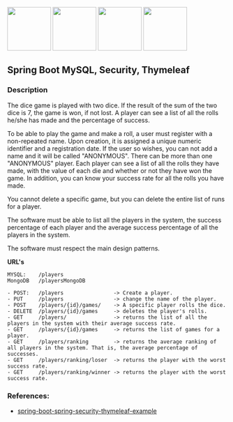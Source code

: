 
<p float="left">
  <img src="src/main/resources/images/springboot.png" width="100" />
  <img src="src/main/resources/images/jwt.png" width="100" /> 
  <img src="src/main/resources/images/mongodb.png" width="100" />
  <img src="src/main/resources/images/mysql.png" width="100" />
</p>

## Spring Boot MySQL, Security, Thymeleaf

### Description
The dice game is played with two dice. If the result of the sum of the two dice is 7, the game is won, if not lost. A player can see a list of all the rolls he/she has made and the percentage of success.

To be able to play the game and make a roll, a user must register with a non-repeated name. Upon creation, it is assigned a unique numeric identifier and a registration date. If the user so wishes, you can not add a name and it will be called "ANONYMOUS". There can be more than one "ANONYMOUS" player.
Each player can see a list of all the rolls they have made, with the value of each die and whether or not they have won the game. In addition, you can know your success rate for all the rolls you have made.

You cannot delete a specific game, but you can delete the entire list of runs for a player.

The software must be able to list all the players in the system, the success percentage of each player and the average success percentage of all the players in the system.

The software must respect the main design patterns.

**URL's** 

    MYSQL:    /players
    MongoDB   /playersMongoDB

    - POST:   /players                -> Create a player.
    - PUT     /players                -> change the name of the player.
    - POST    /players/{id}/games/    -> A specific player rolls the dice.
    - DELETE  /players/{id}/games     -> deletes the player's rolls.
    - GET     /players/               -> returns the list of all the players in the system with their average success rate.
    - GET     /players/{id}/games     -> returns the list of games for a player.
    - GET     /players/ranking        -> returns the average ranking of all players in the system. That is, the average percentage of successes.
    - GET     /players/ranking/loser  -> returns the player with the worst success rate.
    - GET     /players/ranking/winner -> returns the player with the worst success rate.





### References:
- [spring-boot-spring-security-thymeleaf-example](https://mkyong.com/spring-boot/spring-boot-spring-security-thymeleaf-example/)


